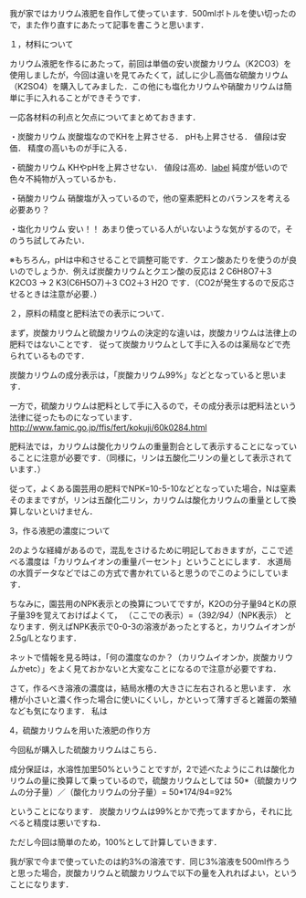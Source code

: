 





我が家ではカリウム液肥を自作して使っています．500mlボトルを使い切ったので，また作り直すにあたって記事を書こうと思います．

１，材料について

カリウム液肥を作るにあたって，前回は単価の安い炭酸カリウム（K2CO3）を使用しましたが，今回は違いを見てみたくて，試しに少し高価な硫酸カリウム（K2SO4）を購入してみました．この他にも塩化カリウムや硝酸カリウムは簡単に手に入れることができそうです．

一応各材料の利点と欠点についてまとめておきます．

・炭酸カリウム
炭酸塩なのでKHを上昇させる．
pHも上昇させる．
値段は安価．
精度の高いものが手に入る．


・硫酸カリウム
KHやpHを上昇させない．
値段は高め．[label](message:%253C20230711060403.5879C944E4C%2540ns.emerging.jp%253E)
純度が低いので色々不純物が入っているかも．


・硝酸カリウム
硝酸塩が入っているので，他の窒素肥料とのバランスを考える必要あり？


・塩化カリウム
安い！！
あまり使っている人がいないような気がするので，そのうち試してみたい．


※もちろん，pHは中和させることで調整可能です．クエン酸あたりを使うのが良いのでしょうか．例えば炭酸カリウムとクエン酸の反応は
2 C6H8O7＋3 K2CO3 → 2 K3(C6H5O7)＋3 CO2＋3 H2O
です．（CO2が発生するので反応させるときは注意が必要．）



２，原料の精度と肥料法での表示について．

まず，炭酸カリウムと硫酸カリウムの決定的な違いは，炭酸カリウムは法律上の肥料ではないことです． 従って炭酸カリウムとして手に入るのは薬局などで売られているものです．

炭酸カリウムの成分表示は，「炭酸カリウム99%」などとなっていると思います．


一方で，硫酸カリウムは肥料として手に入るので，その成分表示は肥料法という法律に従ったものになっています．
http://www.famic.go.jp/ffis/fert/kokuji/60k0284.html

肥料法では，カリウムは酸化カリウムの重量割合として表示することになっていることに注意が必要です．（同様に，リンは五酸化二リンの量として表示されています．）

従って，よくある園芸用の肥料でNPK=10-5-10などとなっていた場合，Nは窒素そのままですが，リンは五酸化二リン，カリウムは酸化カリウムの重量として換算しないといけません．



3，作る液肥の濃度について

2のような経緯があるので，混乱をさけるために明記しておきますが，ここで述べる濃度は「カリウムイオンの重量パーセント」ということにします． 水道局の水質データなどではこの方式で書かれていると思うのでこのようにしています．


ちなみに，園芸用のNPK表示との換算についてですが，K2Oの分子量94とKの原子量39を覚えておけばよくて，
（ここでの表示）=（39*2/94）*（NPK表示）
となります．例えばNPK表示で0-0-3の溶液があったとすると，カリウムイオンが2.5g/Lとなります．

ネットで情報を見る時は，「何の濃度なのか？（カリウムイオンか，炭酸カリウムかetc）」をよく見ておかないと大変なことになるので注意が必要ですね．


さて，作るべき溶液の濃度は，結局水槽の大きさに左右されると思います． 水槽が小さいと濃く作った場合に使いにくいし，かといって薄すぎると雑菌の繁殖なども気になります． 私は




4，硫酸カリウムを用いた液肥の作り方

今回私が購入した硫酸カリウムはこちら．





成分保証は，水溶性加里50%ということですが，2で述べたようにこれは酸化カリウムの量に換算して乗っているので，硫酸カリウムとしては
50*（硫酸カリウムの分子量）／（酸化カリウムの分子量）= 50*174/94=92%

ということになります． 炭酸カリウムは99%とかで売ってますから，それに比べると精度は悪いですね． 

ただし今回は簡単のため，100%として計算していきます．








我が家で今まで使っていたのは約3%の溶液です．同じ3%溶液を500ml作ろうと思った場合，炭酸カリウムと硫酸カリウムで以下の量を入れればよい，ということになります．







